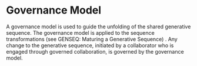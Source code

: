 # Governance Model

A governance model is used to guide the unfolding of the shared generative sequence. The governance model is applied to the sequence transformations (see GENSEQ: Maturing a Generative Sequence) . Any change to the generative sequence, initiated by a collaborator who is engaged through governed collaboration, is governed by the governance model.
